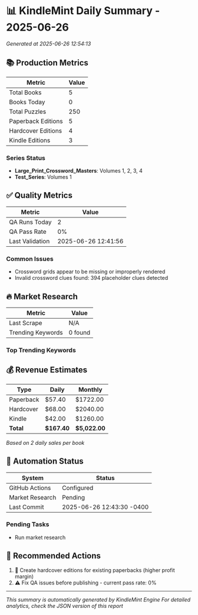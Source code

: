 # 📊 KindleMint Daily Summary - 2025-06-26

*Generated at 2025-06-26 12:54:13*

## 📚 Production Metrics

| Metric | Value |
|--------|-------|
| Total Books | 5 |
| Books Today | 0 |
| Total Puzzles | 250 |
| Paperback Editions | 5 |
| Hardcover Editions | 4 |
| Kindle Editions | 3 |

### Series Status
- **Large_Print_Crossword_Masters**: Volumes 1, 2, 3, 4
- **Test_Series**: Volumes 1


## ✅ Quality Metrics

| Metric | Value |
|--------|-------|
| QA Runs Today | 2 |
| QA Pass Rate | 0% |
| Last Validation | 2025-06-26 12:41:56 |

### Common Issues
- Crossword grids appear to be missing or improperly rendered
- Invalid crossword clues found: 394 placeholder clues detected


## 🔥 Market Research

| Metric | Value |
|--------|-------|
| Last Scrape | N/A |
| Trending Keywords | 0 found |

### Top Trending Keywords


## 💰 Revenue Estimates

| Type | Daily | Monthly |
|------|-------|---------|
| Paperback | $57.40 | $1722.00 |
| Hardcover | $68.00 | $2040.00 |
| Kindle | $42.00 | $1260.00 |
| **Total** | **$167.40** | **$5,022.00** |

*Based on 2 daily sales per book*

## 🤖 Automation Status

| System | Status |
|--------|--------|
| GitHub Actions | Configured |
| Market Research | Pending |
| Last Commit | 2025-06-26 12:43:30 -0400 |

### Pending Tasks
- Run market research

## 🎯 Recommended Actions

1. 📖 Create hardcover editions for existing paperbacks (higher profit margin)
2. ⚠️ Fix QA issues before publishing - current pass rate: 0%


---

*This summary is automatically generated by KindleMint Engine*
*For detailed analytics, check the JSON version of this report*
